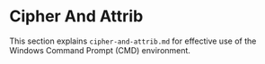# Cipher And Attrib

This section explains `cipher-and-attrib.md` for effective use of the Windows Command Prompt (CMD) environment.